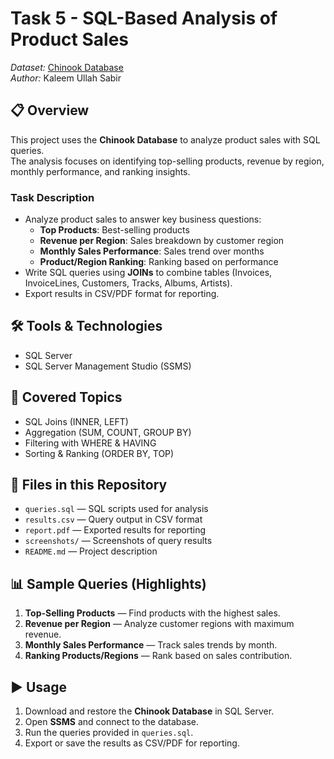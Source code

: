 # Task 5 - SQL-Based Analysis of Product Sales  

*Dataset:* [Chinook Database](https://github.com/lerocha/chinook-database)  
*Author:* Kaleem Ullah Sabir  

## 📋 Overview  
This project uses the **Chinook Database** to analyze product sales with SQL queries.  
The analysis focuses on identifying top-selling products, revenue by region, monthly performance, and ranking insights.  

### Task Description  
- Analyze product sales to answer key business questions:  
  - **Top Products**: Best-selling products  
  - **Revenue per Region**: Sales breakdown by customer region  
  - **Monthly Sales Performance**: Sales trend over months  
  - **Product/Region Ranking**: Ranking based on performance  
- Write SQL queries using **JOINs** to combine tables (Invoices, InvoiceLines, Customers, Tracks, Albums, Artists).  
- Export results in CSV/PDF format for reporting.  

## 🛠 Tools & Technologies  
- SQL Server  
- SQL Server Management Studio (SSMS)  

## 📌 Covered Topics  
- SQL Joins (INNER, LEFT)  
- Aggregation (SUM, COUNT, GROUP BY)  
- Filtering with WHERE & HAVING  
- Sorting & Ranking (ORDER BY, TOP)  

## 📂 Files in this Repository  
- `queries.sql` — SQL scripts used for analysis  
- `results.csv` — Query output in CSV format  
- `report.pdf` — Exported results for reporting  
- `screenshots/` — Screenshots of query results  
- `README.md` — Project description  

## 📊 Sample Queries (Highlights)  
1. **Top-Selling Products** — Find products with the highest sales.  
2. **Revenue per Region** — Analyze customer regions with maximum revenue.  
3. **Monthly Sales Performance** — Track sales trends by month.  
4. **Ranking Products/Regions** — Rank based on sales contribution.  

## ▶ Usage  
1. Download and restore the **Chinook Database** in SQL Server.  
2. Open **SSMS** and connect to the database.  
3. Run the queries provided in `queries.sql`.  
4. Export or save the results as CSV/PDF for reporting.  

